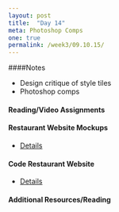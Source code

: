 ```yaml
---
layout: post
title:  "Day 14"
meta: Photoshop Comps
one: true
permalink: /week3/09.10.15/
---
```

####Notes
- Design critique of style tiles
- Photoshop comps

#### Reading/Video Assignments

#### Restaurant Website Mockups
- [Details](/09.10.15/restaurant-website-mockups/)

#### Code Restaurant Website
- [Details](/09.10.15/restaurant-website-coding/)

#### Additional Resources/Reading


